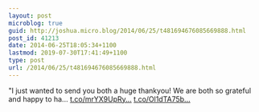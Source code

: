 ```yaml
---
layout: post
microblog: true
guid: http://joshua.micro.blog/2014/06/25/t481694676085669888.html
post_id: 41213
date: 2014-06-25T18:05:34+1100
lastmod: 2019-07-30T17:41:49+1100
type: post
url: /2014/06/25/t481694676085669888.html
---
```

"I just wanted to send you both a huge thankyou! We are both so grateful and happy to ha... [t.co/mrYX9UpRy...](http://t.co/mrYX9UpRyu) [t.co/Ol1dTA75b...](http://t.co/Ol1dTA75bh)
